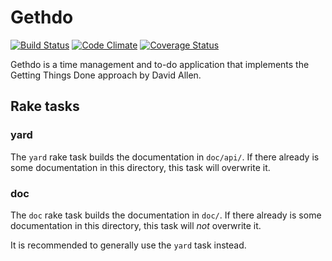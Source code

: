 # Gethdo

[![Build Status](https://travis-ci.org/braingourmets/gethdo.svg?branch=master)](https://travis-ci.org/braingourmets/gethdo)
[![Code Climate](https://codeclimate.com/github/braingourmets/gethdo.svg)](https://codeclimate.com/github/braingourmets/gethdo)
[![Coverage Status](https://coveralls.io/repos/braingourmets/gethdo/badge.svg)](https://coveralls.io/r/braingourmets/gethdo)

Gethdo is a time management and to-do application that implements the Getting
Things Done approach by David Allen.

## Rake tasks

### yard

The `yard` rake task builds the documentation in `doc/api/`. If there already is
some documentation in this directory, this task will overwrite it.

### doc

The `doc` rake task builds the documentation in `doc/`. If there already is
some documentation in this directory, this task will _not_ overwrite it.

It is recommended to generally use the `yard` task instead.
